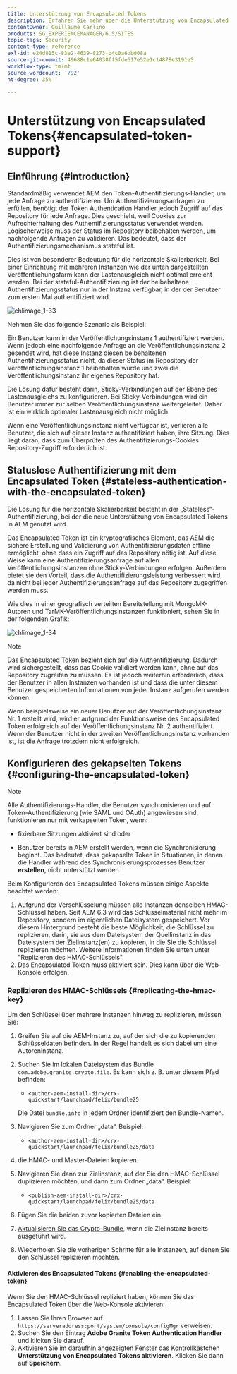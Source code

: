 ```yaml
---
title: Unterstützung von Encapsulated Tokens
description: Erfahren Sie mehr über die Unterstützung von Encapsulated Token in AEM.
contentOwner: Guillaume Carlino
products: SG_EXPERIENCEMANAGER/6.5/SITES
topic-tags: Security
content-type: reference
exl-id: e24d815c-83e2-4639-8273-b4c0a6bb008a
source-git-commit: 49688c1e64038ff5fde617e52e1c14878e3191e5
workflow-type: tm+mt
source-wordcount: '792'
ht-degree: 35%

---
```


# Unterstützung von Encapsulated Tokens{#encapsulated-token-support}

## Einführung {#introduction}

Standardmäßig verwendet AEM den Token-Authentifizierungs-Handler, um jede Anfrage zu authentifizieren. Um Authentifizierungsanfragen zu erfüllen, benötigt der Token Authentication Handler jedoch Zugriff auf das Repository für jede Anfrage. Dies geschieht, weil Cookies zur Aufrechterhaltung des Authentifizierungsstatus verwendet werden. Logischerweise muss der Status im Repository beibehalten werden, um nachfolgende Anfragen zu validieren. Das bedeutet, dass der Authentifizierungsmechanismus stateful ist.

Dies ist von besonderer Bedeutung für die horizontale Skalierbarkeit. Bei einer Einrichtung mit mehreren Instanzen wie der unten dargestellten Veröffentlichungsfarm kann der Lastenausgleich nicht optimal erreicht werden. Bei der stateful-Authentifizierung ist der beibehaltene Authentifizierungsstatus nur in der Instanz verfügbar, in der der Benutzer zum ersten Mal authentifiziert wird.

![chlimage_1-33](assets/chlimage_1-33a.png)

Nehmen Sie das folgende Szenario als Beispiel:

Ein Benutzer kann in der Veröffentlichungsinstanz 1 authentifiziert werden. Wenn jedoch eine nachfolgende Anfrage an die Veröffentlichungsinstanz 2 gesendet wird, hat diese Instanz diesen beibehaltenen Authentifizierungsstatus nicht, da dieser Status im Repository der Veröffentlichungsinstanz 1 beibehalten wurde und zwei die Veröffentlichungsinstanz ihr eigenes Repository hat.

Die Lösung dafür besteht darin, Sticky-Verbindungen auf der Ebene des Lastenausgleichs zu konfigurieren. Bei Sticky-Verbindungen wird ein Benutzer immer zur selben Veröffentlichungsinstanz weitergeleitet. Daher ist ein wirklich optimaler Lastenausgleich nicht möglich.

Wenn eine Veröffentlichungsinstanz nicht verfügbar ist, verlieren alle Benutzer, die sich auf dieser Instanz authentifiziert haben, ihre Sitzung. Dies liegt daran, dass zum Überprüfen des Authentifizierungs-Cookies Repository-Zugriff erforderlich ist.

## Statuslose Authentifizierung mit dem Encapsulated Token {#stateless-authentication-with-the-encapsulated-token}

Die Lösung für die horizontale Skalierbarkeit besteht in der „Stateless“-Authentifizierung, bei der die neue Unterstützung von Encapsulated Tokens in AEM genutzt wird.

Das Encapsulated Token ist ein kryptografisches Element, das AEM die sichere Erstellung und Validierung von Authentifizierungsdaten offline ermöglicht, ohne dass ein Zugriff auf das Repository nötig ist. Auf diese Weise kann eine Authentifizierungsanfrage auf allen Veröffentlichungsinstanzen ohne Sticky-Verbindungen erfolgen. Außerdem bietet sie den Vorteil, dass die Authentifizierungsleistung verbessert wird, da nicht bei jeder Authentifizierungsanfrage auf das Repository zugegriffen werden muss.

Wie dies in einer geografisch verteilten Bereitstellung mit MongoMK-Autoren und TarMK-Veröffentlichungsinstanzen funktioniert, sehen Sie in der folgenden Grafik:

![chlimage_1-34](assets/chlimage_1-34a.png)

>[!NOTE]
>
>Das Encapsulated Token bezieht sich auf die Authentifizierung. Dadurch wird sichergestellt, dass das Cookie validiert werden kann, ohne auf das Repository zugreifen zu müssen. Es ist jedoch weiterhin erforderlich, dass der Benutzer in allen Instanzen vorhanden ist und dass die unter diesem Benutzer gespeicherten Informationen von jeder Instanz aufgerufen werden können.
>
>Wenn beispielsweise ein neuer Benutzer auf der Veröffentlichungsinstanz Nr. 1 erstellt wird, wird er aufgrund der Funktionsweise des Encapsulated Token erfolgreich auf der Veröffentlichungsinstanz Nr. 2 authentifiziert. Wenn der Benutzer nicht in der zweiten Veröffentlichungsinstanz vorhanden ist, ist die Anfrage trotzdem nicht erfolgreich.
>

## Konfigurieren des gekapselten Tokens {#configuring-the-encapsulated-token}

>[!NOTE]
>Alle Authentifizierungs-Handler, die Benutzer synchronisieren und auf Token-Authentifizierung (wie SAML und OAuth) angewiesen sind, funktionieren nur mit verkapselten Token, wenn:
>
>* fixierbare Sitzungen aktiviert sind oder
>
>* Benutzer bereits in AEM erstellt werden, wenn die Synchronisierung beginnt. Das bedeutet, dass gekapselte Token in Situationen, in denen die Handler während des Synchronisierungsprozesses Benutzer **erstellen**, nicht unterstützt werden.

Beim Konfigurieren des Encapsulated Tokens müssen einige Aspekte beachtet werden:

1. Aufgrund der Verschlüsselung müssen alle Instanzen denselben HMAC-Schlüssel haben. Seit AEM 6.3 wird das Schlüsselmaterial nicht mehr im Repository, sondern im eigentlichen Dateisystem gespeichert. Vor diesem Hintergrund besteht die beste Möglichkeit, die Schlüssel zu replizieren, darin, sie aus dem Dateisystem der Quellinstanz in das Dateisystem der Zielinstanz(en) zu kopieren, in die Sie die Schlüssel replizieren möchten. Weitere Informationen finden Sie unten unter &quot;Replizieren des HMAC-Schlüssels&quot;.
1. Das Encapsulated Token muss aktiviert sein. Dies kann über die Web-Konsole erfolgen.

### Replizieren des HMAC-Schlüssels {#replicating-the-hmac-key}

Um den Schlüssel über mehrere Instanzen hinweg zu replizieren, müssen Sie:

1. Greifen Sie auf die AEM-Instanz zu, auf der sich die zu kopierenden Schlüsseldaten befinden. In der Regel handelt es sich dabei um eine Autoreninstanz.
1. Suchen Sie im lokalen Dateisystem das Bundle `com.adobe.granite.crypto.file`. Es kann sich z. B. unter diesem Pfad befinden:

   * `<author-aem-install-dir>/crx-quickstart/launchpad/felix/bundle25`

   Die Datei `bundle.info` in jedem Ordner identifiziert den Bundle-Namen.

1. Navigieren Sie zum Ordner „data“. Beispiel:

   * `<author-aem-install-dir>/crx-quickstart/launchpad/felix/bundle25/data`

1. die HMAC- und Master-Dateien kopieren.
1. Navigieren Sie dann zur Zielinstanz, auf der Sie den HMAC-Schlüssel duplizieren möchten, und dann zum Ordner „data“. Beispiel:

   * `<publish-aem-install-dir>/crx-quickstart/launchpad/felix/bundle25/data`

1. Fügen Sie die beiden zuvor kopierten Dateien ein.
1. [Aktualisieren Sie das Crypto-Bundle](/help/communities/deploy-communities.md#refresh-the-granite-crypto-bundle), wenn die Zielinstanz bereits ausgeführt wird.

1. Wiederholen Sie die vorherigen Schritte für alle Instanzen, auf denen Sie den Schlüssel replizieren möchten.

#### Aktivieren des Encapsulated Tokens {#enabling-the-encapsulated-token}

Wenn Sie den HMAC-Schlüssel repliziert haben, können Sie das Encapsulated Token über die Web-Konsole aktivieren:

1. Lassen Sie Ihren Browser auf `https://serveraddress:port/system/console/configMgr` verweisen.
1. Suchen Sie den Eintrag **Adobe Granite Token Authentication Handler** und klicken Sie darauf.
1. Aktivieren Sie im daraufhin angezeigten Fenster das Kontrollkästchen **Unterstützung von Encapsulated Tokens aktivieren**. Klicken Sie dann auf **Speichern**.
